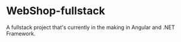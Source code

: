 # WebShop-fullstack
A fullstack project that's currently in the making in Angular and .NET Framework.
